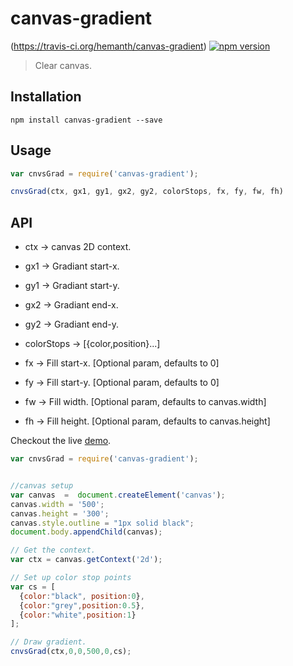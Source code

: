 # canvas-gradient

(https://travis-ci.org/hemanth/canvas-gradient) [![npm version](https://badge.fury.io/js/canvas-gradient.svg)](http://badge.fury.io/js/canvas-gradient)
> Clear canvas.

## Installation

`npm install canvas-gradient --save`

## Usage

```js
var cnvsGrad = require('canvas-gradient');

cnvsGrad(ctx, gx1, gy1, gx2, gy2, colorStops, fx, fy, fw, fh) 
```

## API 

* ctx -> canvas 2D context.

* gx1 -> Gradiant start-x.

* gy1 -> Gradiant start-y.

* gx2 -> Gradiant end-x.

* gy2 -> Gradiant end-y.

* colorStops -> [{color,position}...]

* fx -> Fill start-x. [Optional param, defaults to 0]

* fy -> Fill start-y. [Optional param, defaults to 0]

* fw -> Fill width.   [Optional param, defaults to canvas.width]

* fh -> Fill height.  [Optional param, defaults to canvas.height]

Checkout the live [demo](http://requirebin.com/?gist=020e9257b98e22fa90ee).


```js
var cnvsGrad = require('canvas-gradient');


//canvas setup
var canvas  =  document.createElement('canvas');
canvas.width = '500';
canvas.height = '300';
canvas.style.outline = "1px solid black";
document.body.appendChild(canvas);

// Get the context.
var ctx = canvas.getContext('2d');

// Set up color stop points
var cs = [
  {color:"black", position:0}, 
  {color:"grey",position:0.5},
  {color:"white",position:1}
];

// Draw gradient.
cnvsGrad(ctx,0,0,500,0,cs);

```




